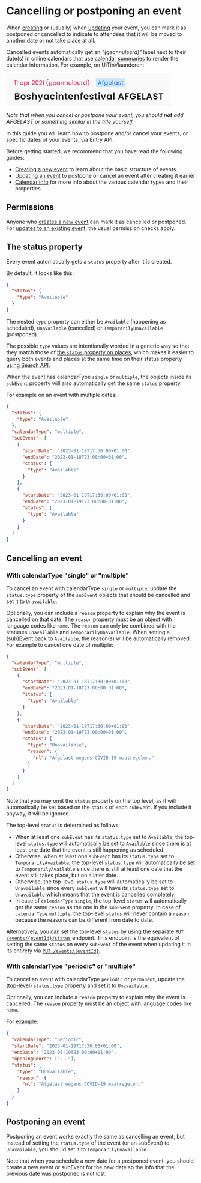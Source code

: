 # Cancelling or postponing an event

When [creating](./create.md) or (usually) when [updating](./update.md) your event, you can mark it as postponed or cancelled to indicate to attendees that it will be moved to another date or not take place at all.

Cancelled events automatically get an *"(geannuleerd)"* label next to their date(s) in online calendars that use [calendar summaries](../../search-api/embedding-calendar-summaries.md) to render the calendar information. For example, on UiTinVlaanderen:

<!-- focus: false -->

![Screenshot of a summary of the event "Boshyacintenfestival" on UiTinVlaanderen, as an example of the "(Geannuleerd)" label](../../../assets/images/event-cancelled.png)

*Note that when you cancel or postpone your event, you should **not** add AFGELAST or something similar in the title yourself.*

In this guide you will learn how to postpone and/or cancel your events, or specific dates of your events, via Entry API.

Before getting started, we recommend that you have read the following guides:

* [Creating a new event](./create.md) to learn about the basic structure of events
* [Updating an event](./update.md) to postpone or cancel an event after creating it earlier
* [Calendar info](../shared/calendar-info.md) for more info about the various calendar types and their properties

## Permissions

Anyone who [creates a new event](./create.md) can mark it as cancelled or postponed. For [updates to an existing event](./update.md), the usual permission checks apply.

## The status property

Every event automatically gets a `status` property after it is created.

By default, it looks like this:

```json
{
  "status": {
    "type": "Available"
  }
}
```

The nested `type` property can either be `Available` (happening as scheduled), `Unavailable` (cancelled) or `TemporarilyUnavailable` (postponed). 

The possible `type` values are intentionally worded in a generic way so that they match those of [the `status` property on places](../places/status.md), which makes it easier to query both events and places at the same time on their status property [using Search API](../../search-api/introduction.md).

When the event has calendarType `single` or `multiple`, the objects inside its `subEvent` property will also automatically get the same `status` property. 

For example on an event with multiple dates:

```json
{
  "status": {
    "type": "Available"
  },
  "calendarType": "multiple",
  "subEvent": [
    {
      "startDate": "2023-01-18T17:30:00+01:00",
      "endDate": "2023-01-18T23:00:00+01:00",
      "status": {
        "type": "Available"
      }
    },
    {
      "startDate": "2023-01-19T17:30:00+01:00",
      "endDate": "2023-01-19T23:00:00+01:00",
      "status": {
        "type": "Available"
      }
    }
  ]
}
```

## Cancelling an event

### With calendarType "single" or "multiple"

To cancel an event with calendarType `single` or `multiple`, update the `status.type` property of the `subEvent` objects that should be cancelled and set it to `Unavailable`.

Optionally, you can include a `reason` property to explain why the event is cancelled on that date. The `reason` property must be an object with language codes like `name`.
The `reason` can only be combined with the statuses `Unavailable` and `TemporarilyUnavailable`. When setting a (sub)Event back to `Available`, the reason(s) will be automatically removed.
For example to cancel one date of multiple:

```json
{
  "calendarType": "multiple",
  "subEvent": [
    {
      "startDate": "2023-01-18T17:30:00+01:00",
      "endDate": "2023-01-18T23:00:00+01:00",
      "status": {
        "type": "Available"
      }
    },
    {
      "startDate": "2023-01-19T17:30:00+01:00",
      "endDate": "2023-01-19T23:00:00+01:00",
      "status": {
        "type": "Unavailable",
        "reason": {
          "nl": "Afgelast wegens COVID-19 maatregelen."
        }
      }
    }
  ]
}
```

Note that you may omit the `status` property on the top level, as it will automatically be set based on the `status` of each `subEvent`. If you include it anyway, it will be ignored.

The top-level `status` is determined as follows:

* When at least one `subEvent` has its `status.type` set to `Available`, the top-level `status.type` will automatically be set to `Available` since there is at least one date that the event is still happening as scheduled. 
* Otherwise, when at least one `subEvent` has its `status.type` set to `TemporarilyAvailable`, the top-level `status.type` will automatically be set to `TemporarilyAvailable` since there is still at least one date that the event still takes place, but on a later date.
* Otherwise, the top-level `status.type` will automatically be set to `Unavailable` since every `subEvent` will have its `status.type` set to `Unavailable` which means that the event is cancelled completely.
* In case of `calendarType` `single`, the top-level `status` will automatically get the same `reason` as the one in the `subEvent` property. In case of `calendarType` `multiple`, the top-level `status` will never contain a `reason` because the reasons can be different from date to date.

Alternatively, you can set the top-level `status` by using the separate [`PUT /events/{eventId}/status`](/reference/entry.json/paths/~1events~1{eventId}~1status/put) endpoint. This endpoint is the equivalent of setting the same `status` on every `subEvent` of the event when updating it in its entirety via [`PUT /events/{eventId}`](/reference/entry.json/paths/~1events~1{eventId}/put).
### With calendarType "periodic" or "multiple"

To cancel an event with calendarType `periodic` or `permanent`, update the (top-level) `status.type` property and set it to `Unavailable`.

Optionally, you can include a `reason` property to explain why the event is cancelled. The `reason` property must be an object with language codes like `name`.

For example:
```json
{
  "calendarType": "periodic",
  "startDate": "2023-01-19T17:30:00+01:00",
  "endDate": "2023-05-19T23:00:00+01:00",
  "openingHours": ["..."],
  "status": {
    "type": "Unavailable",
    "reason": {
      "nl": "Afgelast wegens COVID-19 maatregelen."
    }
  }
}
```

## Postponing an event

Postponing an event works exactly the same as cancelling an event, but instead of setting the `status.type` of the event (or an subEvent) to `Unavailable`, you should set it to `TemporarilyUnavailable`.

Note that when you schedule a new date for a postponed event, you should create a new event or subEvent for the new date so the info that the previous date was postponed is not lost.
